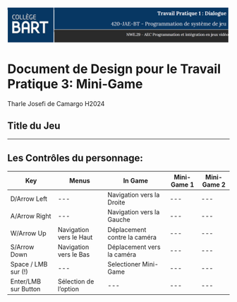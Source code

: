 ![Header](https://github.com/tharle/sj_tp1_age_of_none/blob/main/header_readme.PNG)
# Document de Design pour le Travail Pratique 3: Mini-Game

Tharle Josefi de Camargo H2024

## Title du Jeu
---

## Les Contrôles du personnage:

Key | Menus |In Game | Mini-Game 1 | Mini-Game 2|
--- | --- | --- | --- | --- |
D/Arrow Left | --- | Navigation vers la Droite | --- | --- |
A/Arrow Right | --- | Navigation vers la Gauche | --- | --- |
W/Arrow Up | Navigation vers le Haut | Déplacement contre la caméra | --- | --- |
S/Arrow Down | Navigation vers le Bas | Déplacement vers la caméra | --- | --- |
Space / LMB sur (!) | --- | Selectioner Mini-Game | --- | ---|
Enter/LMB sur Button | Sélection de l’option | --- | --- | --- |

